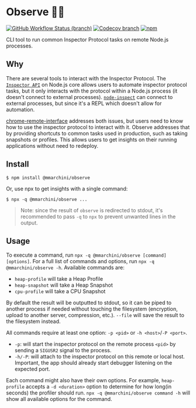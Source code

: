 # Observe 🕵‍♀

[![GitHub Workflow Status (branch)](https://img.shields.io/github/workflow/status/mmarchini-oss/node-observe/CI/develop?style=flat-square)](https://github.com/mmarchini-oss/node-observe/actions?query=branch%3Adevelop)
[![Codecov branch](https://img.shields.io/codecov/c/github/mmarchini-oss/node-observe/develop?style=flat-square)](https://codecov.io/github/mmarchini-oss/node-observe)
[![npm](https://img.shields.io/npm/v/@mmarchini/observe?style=flat-square)](https://www.npmjs.com/package/@mmarchini/observe)

CLI tool to run common Inspector Protocol tasks on remote Node.js processes.

## Why

There are several tools to interact with the Inspector Protocol. The 
[`Inspector API`](https://nodejs.org/api/inspector.html) on Node.js core allows 
users to automate inspector protocol tasks, but it only interacts with the 
protocol within a Node.js process (it doesn't connect to external processes). 
[`node-inspect`](https://github.com/nodejs/node-inspect) can connect to
external processes, but since it's a REPL which doesn't allow for automation. 

[chrome-remote-interface](https://github.com/cyrus-and/chrome-remote-interface)
addresses both issues, but users need to know how to use the inspector protocol
to interact with it. Observe addresses that by providing shortcuts to common
tasks used in production, such as taking snapshots or profiles. This allows
users to get insights on their running applications without need to redeploy.

## Install

```console
$ npm install @mmarchini/observe
```

Or, use npx to get insights with a single command:

```console
$ npx -q @mmarchini/observe ...
```

> Note: since the result of `observe` is redirected to stdout, it's recommended
> to pass `-q` to `npx` to prevent unwanted lines in the output.

## Usage

To execute a command, run `npx -q @mmarchini/observe [command] [options]`. For
a full list of commands and options, run `npx -q @mmarchini/observe -h`.
Available commands are:

  * `heap-profile` will take a Heap Profile
  * `heap-snapshot` will take a Heap Snapshot
  * `cpu-profile` will take a CPU Snapshot

By default the result will be outputted to stdout, so it can be piped to
another process if needed without touching the filesystem (encryption, upload
to another server, compression, etc.). `--file` will save the result to the
filesystem instead.

All commands require at least one option: `-p <pid>` or `-h <host>`/`-P <port>`.

- `-p`: will start the inspector protocol on the remote process `<pid>` by sending a `SIGUSR2` signal to the process.
- `-h/-P`: will attach to the inspector protocol on this remote or local host.
Important, the app should already start debugger listening on the expected port.


Each command might also have their own options. For example, `heap-profile`
accepts a `-d <duration>` option to determine for how long(in seconds) the profiler should
run. `npx -q @mmarchini/observe command -h` will show all available options for
the command.
